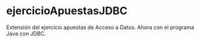# ejercicioApuestasJDBC
Extensión del ejercicio apuestas de Acceso a Datos. Ahora con el programa Java con JDBC.
